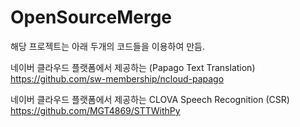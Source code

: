 # OpenSourceMerge

해당 프로젝트는 아래 두개의 코드들을 이용하여 만듬.


네이버 클라우드 플랫폼에서 제공하는 (Papago Text Translation)
https://github.com/sw-membership/ncloud-papago

네이버 클라우드 플랫폼에서 제공하는 CLOVA Speech Recognition (CSR) 
https://github.com/MGT4869/STTWithPy

